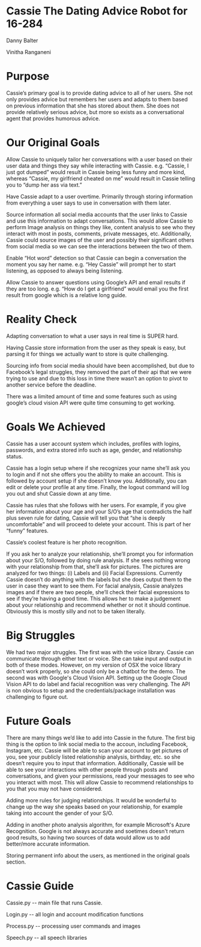 # Cassie The Dating Advice Robot for 16-284
Danny Balter

Vinitha Ranganeni

# Purpose
Cassie’s primary goal is to provide dating advice to all of her users. She not only provides advice but remembers her users and adapts to them based on previous information that she has stored about them. She does not provide relatively serious advice, but more so exists as a conversational agent that provides humorous advice. 

# Our Original Goals

Allow Cassie to uniquely tailor her conversations with a user based on their user data and things they say while interacting with Cassie. e.g. “Cassie, I just got dumped” would result in Cassie being less funny and more kind, whereas “Cassie, my girlfriend cheated on me” would result in Cassie telling you to “dump her ass via text.”

Have Cassie adapt to a user overtime. Primarily through storing information from everything a user says to use in conversation with them later.

Source information all social media accounts that the user links to Cassie and use this information to adapt conversations. This would allow Cassie to perform Image analysis on things they like, content analysis to see who they interact with most in posts, comments, private messages, etc. Additionally, Cassie could source images of the user and possibly their significant others from social media so we can see the interactions between the two of them.

Enable “Hot word” detection so that Cassie can begin a conversation the moment you say her name. e.g. “Hey Cassie” will prompt her to start listening, as opposed to always being listening.

Allow Cassie to answer questions using Google’s API and email results if they are too long. e.g. “How do I get a girlfriend” would email you the first result from google which is a relative long guide.

# Reality Check
Adapting conversation to what a user says in real time is SUPER hard.

Having Cassie store information from the user as they speak is easy, but parsing it for things we actually want to store is quite challenging.

Sourcing info from social media should have been accomplished, but due to Facebook’s legal struggles, they removed the part of their api that we were trying to use and due to this loss in time there wasn’t an option to pivot to another service before the deadline.

There was a limited amount of time and some features such as using google’s cloud vision API were quite time consuming to get working.

# Goals We Achieved
Cassie has a user account system which includes, profiles with logins, passwords, and extra stored info such as age, gender, and relationship status.

Cassie has a login setup where if she recognizes your name she’ll ask you to login and if not she offers you the ability to make an account. This is followed by account setup if she doesn’t know you. Additionally, you can edit or delete your profile at any time. Finally, the logout command will log you out and shut Cassie down at any time.

Cassie has rules that she follows with her users. For example, if you give her information about your age and your S/O’s age that contradicts the half plus seven rule for dating, Cassie will tell you that “she is deeply uncomfortable” and will proceed to delete your account. This is part of her “funny” features.

Cassie’s coolest feature is her photo recognition.

If you ask her to analyze your relationship, she’ll prompt you for information about your S/O, followed by doing rule analysis. If she sees nothing wrong with your relationship from that, she’ll ask for pictures.
The pictures are analyzed for two things: (i) Labels and (ii) Facial Expressions. Currently Cassie doesn’t do anything with the labels but she does output them to the user in case they want to see them. For facial analysis, Cassie analyzes images and if there are two people, she’ll check their facial expressions to see if they’re having a good time. This allows her to make a judgement about your relationship and recommend whether or not it should continue. Obviously this is mostly silly and not to be taken literally.

# Big Struggles

We had two major struggles. The first was with the voice library. Cassie can communicate through either text or voice. She can take input and output in both of these modes. However, on my version of OSX the voice library doesn’t work properly, so she could only be a chatbot for the demo. The second was with Google's Cloud Vision API. Setting up the Google Cloud Vision API to do label and facial recognition was very challenging. The API is non obvious to setup and the credentials/package installation was challenging to figure out.

# Future Goals
There are many things we’d like to add into Cassie in the future. The first big thing is the option to link social media to the accoun, including Facebook, Instagram, etc. Cassie will be able to scan your account to get pictures of you, see your publicly listed relationship analysis, birthday, etc. so she doesn’t require you to input that information. Additionally, Cassie will be able to see your interactions with other people through posts and conversations, and given your permissions, read your messages to see who you interact with most. This will allow Cassie to recommend relationships to you that you may not have considered.

Adding more rules for judging relationships. It would be wonderful to change up the way she speaks based on your relationship, for example taking into account the gender of your S/O.

Adding in another photo analysis algorithm, for example Microsoft's Azure Recognition. Google is not always accurate and soetimes doesn't return good results, so having two sources of data would allow us to add better/more accurate information.

Storing permanent info about the users, as mentioned in the original goals section.

# Cassie Guide
Cassie.py -- main file that runs Cassie.

Login.py -- all login and account modification functions

Process.py -- processing user commands and images

Speech.py -- all speech libraries

